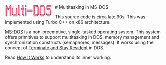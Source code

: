 <img width="150" height="40" align="left" style="float: left; margin: 0 10px 0 0;" alt="Multi-DOS" src="Multi-DOS.png">   
# Multitasking in MS-DOS

This source code is circa late 90s. This was implemented using Turbo C++ on x86 architecture.

[MS-DOS](https://github.com/Microsoft/MS-DOS) is a non-preemptive, single-tasked operating system. This system offers primitives to support multitasking in DOS, memory management and synchronization constructs (semaphores, messages). It works using the concept of [Terminate and Stay Resident](https://en.wikipedia.org/wiki/Terminate_and_stay_resident_program) in DOS.

Read [How It Works](How_It_Works.md) to understand its inner working.

